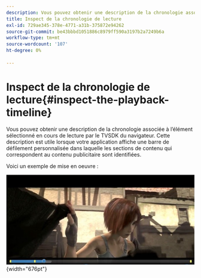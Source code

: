 ```yaml
---
description: Vous pouvez obtenir une description de la chronologie associée à l’élément sélectionné en cours de lecture par le TVSDK du navigateur. Cette description est utile lorsque votre application affiche une barre de défilement personnalisée dans laquelle les sections de contenu qui correspondent au contenu publicitaire sont identifiées.
title: Inspect de la chronologie de lecture
exl-id: 729ae345-378e-4771-a31b-375872e94262
source-git-commit: be43bbbd1051886c8979ff590a3197b2a7249b6a
workflow-type: tm+mt
source-wordcount: '107'
ht-degree: 0%

---
```


# Inspect de la chronologie de lecture{#inspect-the-playback-timeline}

Vous pouvez obtenir une description de la chronologie associée à l’élément sélectionné en cours de lecture par le TVSDK du navigateur. Cette description est utile lorsque votre application affiche une barre de défilement personnalisée dans laquelle les sections de contenu qui correspondent au contenu publicitaire sont identifiées.

Voici un exemple de mise en oeuvre :
<!--<a id="fig_9CB8AF44F122405C9B78006ADC10F5B1"></a>-->

![](assets/timeline.png){width="676pt"}
